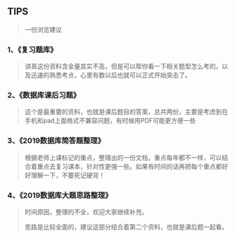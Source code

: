 ## TIPS

> 一份浏览建议

### 1、《复习题库》

> 讲真这份资料含金量其实不高，但是可以帮你看一下相关题型怎么考的，以及迅速的熟悉考点，心里有数以后也就可以正式开始突击了。

### 2、《数据库课后习题》

> 这个是最重要的资料，也就是课后题目的答案，总共两份，主要是考虑到在手机和pad上面格式不兼容问题，有时候用PDF可能更方便一些

### 3、《2019数据库简答题整理》

> 根据老师上课标记的重点，整理出的一份文档，重点每年都不一样，可以结合着重点去复习课本，针对性更强一些。如果有时间的话再把每个重点都好好理解一下，不要死记硬背！

### 4、《2019数据库大题思路整理》

> 时间原因，整理的不全，欢迎大家继续补充。
>
> 思路是比较全面的，建议这部分结合着第二个资料，也就是课后题一起看。
